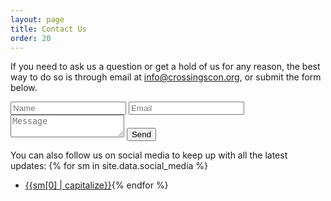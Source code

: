 ```yaml
---
layout: page
title: Contact Us
order: 20
---
```


If you need to ask us a question or get a hold of us for any reason, the best way to do so is through email at [info@crossingscon.org](mailto:info@crossingscon.org), or submit the form below.

<div id="contact-form" class="contact-form">
    <input id="name" type="text" name="name" placeholder="Name" >
    <input id="email" type="email" name="email" placeholder="Email" >
    <textarea id="message" placeholder="Message" ></textarea>
    <button type="button" class="btn btn-badge" id="send-message">Send</button>
</div>

You can also follow us on social media to keep up with all the latest updates:
{% for sm in site.data.social_media %}
- [{{sm[0] | capitalize}}]({{sm[1]}}){% endfor %}
